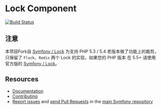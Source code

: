 Lock Component
==============

[![Build Status](https://travis-ci.org/codeages/symfony-lock-lite.svg?branch=master)](https://travis-ci.org/codeages/symfony-lock-lite)

注意
----

本项目Fork自 [Symfony / Lock](https://github.com/symfony/lock) 为支持 PHP 5.3 / 5.4 老版本做了功能上的裁剪，只保留了 `Flock`、`Redis` 两个 Lock 的实现，如果您的 PHP 版本 在 5.5+ 请使用官方版的 [Symfony / Lock](https://github.com/symfony/lock)。

Resources
---------

  * [Documentation](https://symfony.com/doc/master/components/lock.html)
  * [Contributing](https://symfony.com/doc/current/contributing/index.html)
  * [Report issues](https://github.com/symfony/symfony/issues) and
    [send Pull Requests](https://github.com/symfony/symfony/pulls)
    in the [main Symfony repository](https://github.com/symfony/symfony)
